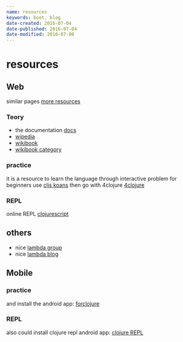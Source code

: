 ```yaml
---
name: resources
keywords: boot, blog
date-created: 2016-07-04
date-published: 2016-07-04
date-modified: 2016-07-08
---
```


# resources

## Web
similar pages
[more resources](https://clojurebridge.github.io/community-docs/docs/getting-started/resources/)

### Teory
- the documentation [docs](http://clojure-doc.org/)
- [wipedia](https://en.wikipedia.org/wiki/Clojure)
- [wikibook](https://en.wikibooks.org/wiki/Clojure_Programming)
- [wikibook category](https://en.wikibooks.org/wiki/Category:Clojure_Programming)

### practice
it is a resource to learn the language through interactive problem
for beginners use [cljs koans](http://clojurescriptkoans.com/)
then go with 4clojure [4clojure](https://www.4clojure.com/)

### REPL
online REPL
[clojurescript](http://www.clojurescript.io/)


## others
- nice [lambda group](https://github.com/Lambda-X)
- nice [lambda blog](http://lambdax.io/blog/index.html)


## Mobile

### practice
and install the android app:
[forclojure](https://play.google.com/store/apps/details?id=org.bytopia.foreclojure)

### REPL
also could install clojure repl android app:
[clojure REPL](https://play.google.com/store/apps/details?id=com.sattvik.clojure_repl)
